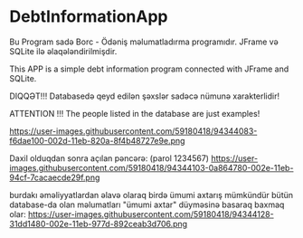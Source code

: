 # DebtInformationApp
Bu Program sadə Borc - Ödəniş məlumatladırma programıdır. 
JFrame və SQLite ilə əlaqələndirilmişdir. 

This APP is a simple debt information program connected with JFrame and SQLite.

DIQQƏT!!!
Databasedə qeyd edilən şəxslər sadəcə nümunə xarakterlidir! 

ATTENTION !!!
The people listed in the database are just examples!

https://user-images.githubusercontent.com/59180418/94344083-f6dae100-002d-11eb-820a-8f4b48727e9e.png

Daxil olduqdan sonra açılan pəncərə:
(parol 1234567)
https://user-images.githubusercontent.com/59180418/94344103-0a864780-002e-11eb-94cf-7cacaecde29f.png

burdakı əməliyyatlardan əlavə olaraq birdə ümumi axtarış mümkündür bütün database-da olan məlumatları "ümumi axtar" düyməsinə basaraq baxmaq olar:
https://user-images.githubusercontent.com/59180418/94344128-31dd1480-002e-11eb-977d-892ceab3d706.png
